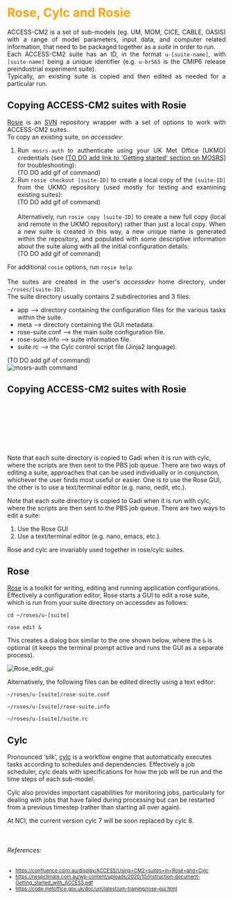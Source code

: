 <!-- ---
hide:
    - toc
--- -->
<!-- Lines above to hide table of content -->
# <span style="color:orange">Rose, Cylc and Rosie</span>

<div style="text-align: justify">
ACCESS-CM2 is a set of sub-models (eg. UM, MOM, CICE, CABLE, OASIS) with a range of model parameters, input data, and computer related information, that need to be packaged together as a <i>suite</i> in order to run.
<br>
Each ACCESS-CM2 suite has an ID, in the format <code>u-[suite-name]</code>, with <code>[suite-name]</code> being a unique identifier (e.g. <code>u-br565</code> is the CMIP6 release preindustrial experiment suite).
<br>
Typically, an existing suite is copied and then edited as needed for a particular run. 
</div>

## Copying ACCESS-CM2 suites with Rosie

<div style="text-align: justify">
<a href = "http://metomi.github.io/rose/doc/html/tutorial/rose/rosie.html" target="_blank">Rosie</a> 
is an 
<a href = "https://subversion.apache.org/" target="_blank">SVN</a> 
repository wrapper with a set of options to work with ACCESS-CM2 suites.
<br>
To copy an existing suite, on <i>accessdev</i>:
<!-- Change this to gadi/ARE when it will be completely possible to run CM2 fully on gadi-->
<ol>
    <li>
    Run <code>mosrs-auth</code> to authenticate using your UK Met Office (UKMO) credentials (see <a href="">[TO DO add link to 'Getting started' section on MOSRS]</a> for troubleshooting):
    <br>
    (TO DO add gif of command)
    </li>
    <li>
    Run <code>rosie checkout [suite-ID]</code> to create a local copy of the <code>[suite-ID]</code> from the UKMO repository (used mostly for testing and examining existing suites):
    <br>
    (TO DO add gif of command)
    <br><br>
    Alternatively, run <code>rosie copy [suite-ID]</code> to create a new full copy (local and remote in the UKMO repository) rather than just a local copy. When a new suite is created in this way, a new unique name is generated within the repository, and populated with some descriptive information about the suite along with all the initial configuration details:
    <br>
    (TO DO add gif of command)
    </li>
</ol>
For additional <code>rosie</code> options, run <code>rosie help</code>.
<br><br>
The suites are created in the user's <i>accessdev</i> home directory, under <code>~/roses/[suite-ID]</code>.
<br>
The suite directory usually contains 2 subdirectories and 3 files:
<ul>
    <li>app --> directory containing the configuration files for the various tasks within the suite.</li>
    <li>meta --> directory containing the GUI metadata.</li>
    <li>rose-suite.conf --> the main suite configuration file.</li>
    <li>rose-suite.info --> suite information file.</li>
    <li>suite.rc --> the Cylc control script file (Jinja2 language).</li>
</ul>
(TO DO add gif of command)
</div>

<img src="/Users/davide/access-nri/access_docs/docs/access_cm2/assets/mosrs-auth_command.gif" alt="mosrs-auth command" />

## Copying ACCESS-CM2 suites with Rosie

<br><br><br><br><br><br><br>
Note that each suite directory is copied to Gadi
when it is run with cylc, where the scripts are then sent to the PBS job queue.
There are two ways of editing a suite, approaches that can be used individually or in
conjunction, whichever the user finds most useful or easier. One is to use the Rose
GUI, the other is to use a text/terminal editor (e.g. nano, nedit, etc.).


Note that each suite directory is copied to Gadi when it is run with cylc, where the scripts are then sent to the PBS job queue. There are two ways to edit a suite:

1. Use the Rose GUI
2. Use a text/terminal editor (e.g. nano, emacs, etc.).

Rose and cylc are invariably used together in rose/cylc suites.

## Rose 
[Rose](http://metomi.github.io/rose/doc/html/index.html) is a toolkit for writing, editing and running application configurations. Effectively a configuration editor, Rose starts a GUI to edit a rose suite, which is run from your suite directory on accessdev as follows: 

`cd ~/roses/u-[suite]`

`rose edit &` 

This creates a dialog box similar to the one shown below, where the `&` is optional (it keeps the terminal prompt active and runs the GUI as a separate process). 

![Rose_edit_gui](./rose-config-gui.jpg "Rose Edit GUI")

Alternatively, the following files can be edited directly using a text editor: 

`~/roses/u-[suite]/rose-suite.conf`

`~/roses/u-[suite]/rose-suite.info`

`~/roses/u-[suite]/suite.rc`


## Cylc 
Pronounced ‘silk’, [cylc](https://cylc.github.io/cylc-doc/7.8.8/html/index.html) is a workflow engine that automatically executes tasks according to schedules and dependencies. Effectively a job scheduler, cylc deals with specifications for how the job will be run and the time steps of each sub-model.

Cylc also provides important capabilities for monitoring jobs, particularly for dealing with jobs that have failed during processing but can be restarted from a previous timestep (rather than starting all over again).

At NCI, the current version cylc 7 will be soon replaced by cylc 8. 
 
<!-- References -->
<br>
<h6>References:</h6>
<ul style="font-size:0.8em;">
    <li>
        <a href = "https://confluence.csiro.au/display/ACCESS/Using+CM2+suites+in+Rose+and+Cylc" target="_blank">https://confluence.csiro.au/display/ACCESS/Using+CM2+suites+in+Rose+and+Cylc</a>
    </li>
    <li>
        <a href = "https://nespclimate.com.au/wp-content/uploads/2020/10/Instruction-document-Getting_started_with_ACCESS.pdf" target="_blank">https://nespclimate.com.au/wp-content/uploads/2020/10/Instruction-document-Getting_started_with_ACCESS.pdf</a>
    </li>
    <li>
        <a href = "https://code.metoffice.gov.uk/doc/um/latest/um-training/rose-gui.html" target="_blank">https://code.metoffice.gov.uk/doc/um/latest/um-training/rose-gui.html</a>
    </li>
</ul>